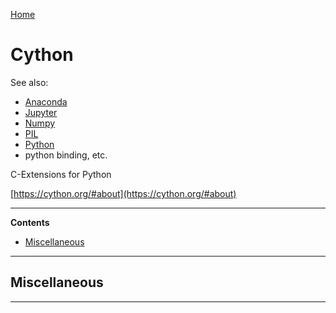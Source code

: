 [Home](Readme.md)
# Cython

See also:

  - [Anaconda](Anaconda.md)
  - [Jupyter](Jupyter.md)
  - [Numpy](Numpy.md)
  - [PIL](PIL.md)
  - [Python](Python.md)
  - python binding, etc.

C-Extensions for Python

[https://cython.org/#about](https://cython.org/#about)

---

**Contents**

- [Miscellaneous](Cython.md#miscellaneous)

---

## Miscellaneous

---

